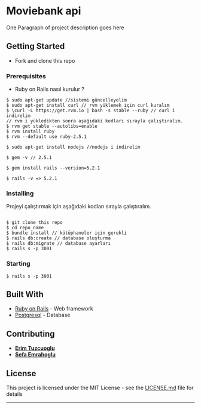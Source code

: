 # Moviebank api

One Paragraph of project description goes here

## Getting Started

- Fork and clone this repo

### Prerequisites

- Ruby on Rails nasıl kurulur ? 

```
$ sudo apt-get update //sistemi güncelleyelim 
$ sudo apt-get install curl // rvm yüklemek için curl kuralım
$ \curl -L https://get.rvm.io | bash -s stable --ruby // curl i indirelim
// rvm i yükledikten sonra aşağıdaki kodları sırayla çalıştıralım.
$ rvm get stable --autolibs=enable
$ rvm install ruby
$ rvm --default use ruby-2.5.1
 
$ sudo apt-get install nodejs //nodejs i indirelim

$ gem -v // 2.5.1

$ gem install rails --version=5.2.1

$ rails -v => 5.2.1

```

### Installing

Projeyi çalıştırmak için aşağıdaki kodları sırayla çalıştıralım.

```

$ git clone this repo
$ cd repo_name
$ bundle install // kütüphaneler için gerekli
$ rails db:create // database oluşturma
$ rails db:migrate // database ayarları
$ rails s -p 3001

```

### Starting


```
$ rails s -p 3001

```


## Built With

* [Ruby on Rails](https://rubyonrails.org) - Web framework 
* [Postgresql](https://www.postgresql.org/) - Database

## Contributing

* **[Erim Tuzcuoglu](https://github.com/ErimTuzcuoglu)**  
* **[Sefa Emrahoglu](https://github.com/sefaemrahoglu)** 



## License

This project is licensed under the MIT License - see the [LICENSE.md](LICENSE.md) file for details


------------------------------------

